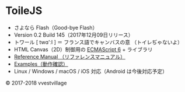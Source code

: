 # ToileJS

* さよなら Flash（​Good-bye Flash）
* Version 0.2 Build 145（2017年12月09日リリース）
* トワール [ twɑ'ːl ] ＝ フランス語でキャンバスの意 （トイレぢゃないよ）
* HTML Canvas（2D）制御用の [ECMAScript 6](https://github.com/vvestvillage/HelloWorld/blob/master/languages/ECMAScript6/ECMAScript6_reference.md) + ライブラリ
* [Reference Manual （リファレンスマニュアル）](https://github.com/vvestvillage/toile.js/blob/master/doc/reference.md)
* [Examples（動作確認）](https://github.com/vvestvillage/ToileJS/tree/master/examples)
* Linux / Windows / macOS / iOS 対応（Android は今後対応予定）

© 2017-2018 vvestvillage